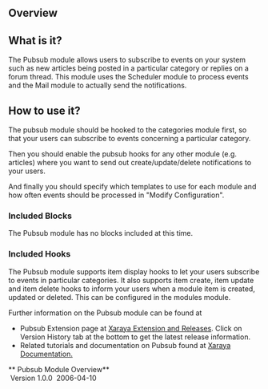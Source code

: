 
## Overview

## What is it?

The Pubsub module allows users to subscribe to events on your system
such as new articles being posted in a particular category or replies on
a forum thread. This module uses the Scheduler module to process events
and the Mail module to actually send the notifications.

## How to use it?

The pubsub module should be hooked to the categories module first, so
that your users can subscribe to events concerning a particular
category.

Then you should enable the pubsub hooks for any other module (e.g.
articles) where you want to send out create/update/delete notifications
to your users.

And finally you should specify which templates to use for each module
and how often events should be processed in "Modify Configuration".

### Included Blocks

The Pubsub module has no blocks included at this time.

### Included Hooks

The Pubsub module supports item display hooks to let your users
subscribe to events in particular categories. It also supports item
create, item update and item delete hooks to inform your users when a
module item is created, updated or deleted. This can be configured in
the modules module.

Further information on the Pubsub module can be found at

  - Pubsub Extension page at [Xaraya Extension and
    Releases](http://www.xaraya.com/index.php/release/181.html "Pubsub Module - Xaraya Extension 181").
    Click on Version History tab at the bottom to get the latest release
    information.
  - Related tutorials and documentation on Pubsub found at [Xaraya
    Documentation.](http://www.xaraya.com/index.php/keywords/pubsub/ "Related documentation on Pubsub")

** Pubsub Module Overview**  
 Version 1.0.0  2006-04-10

